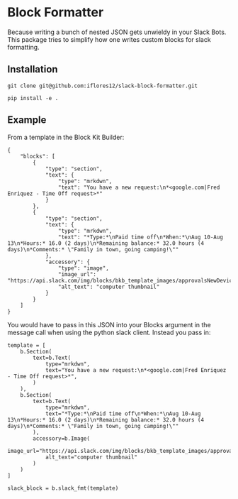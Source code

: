 # Block Formatter
Because writing a bunch of nested JSON gets unwieldy in your Slack Bots. This package tries to simplify how one writes custom blocks for slack formatting.

## Installation
`git clone git@github.com:iflores12/slack-block-formatter.git`

`pip install -e .`

## Example

From a template in the Block Kit Builder:
```
{
	"blocks": [
		{
			"type": "section",
			"text": {
				"type": "mrkdwn",
				"text": "You have a new request:\n*<google.com|Fred Enriquez - Time Off request>*"
			}
		},
		{
			"type": "section",
			"text": {
				"type": "mrkdwn",
				"text": "*Type:*\nPaid time off\n*When:*\nAug 10-Aug 13\n*Hours:* 16.0 (2 days)\n*Remaining balance:* 32.0 hours (4 days)\n*Comments:* \"Family in town, going camping!\""
			},
			"accessory": {
				"type": "image",
				"image_url": "https://api.slack.com/img/blocks/bkb_template_images/approvalsNewDevice.png",
				"alt_text": "computer thumbnail"
			}
		}
	]
}
```

You would have to pass in this JSON into your Blocks argument in the message call when using the python slack client. Instead you pass in:

```
template = [
    b.Section(
        text=b.Text(
            type="mrkdwn",
            text="You have a new request:\n*<google.com|Fred Enriquez - Time Off request>*",
        )
    ),
    b.Section(
        text=b.Text(
            type="mrkdwn",
            text="*Type:*\nPaid time off\n*When:*\nAug 10-Aug 13\n*Hours:* 16.0 (2 days)\n*Remaining balance:* 32.0 hours (4 days)\n*Comments:* \"Family in town, going camping!\""
        ),
        accessory=b.Image(
            image_url="https://api.slack.com/img/blocks/bkb_template_images/approvalsNewDevice.png",
            alt_text="computer thumbnail"
        )
    )
]

slack_block = b.slack_fmt(template)
```